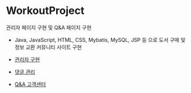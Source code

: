 # WorkoutProject

관리자 페이지 구현 및 Q&A 페이지 구현 
- Java, JavaScript, HTML, CSS, Mybatis, MySQL, JSP 등 으로 도서 구매 및 정보 교환 커뮤니티 사이트 구현

- <a href="https://github.com/Munsu0701/project2/tree/Admin">관리자 구현</a>
- <a href="https://github.com/Munsu0701/project2/tree/Comment">댓글 관리</a>
- <a href="https://github.com/Munsu0701/project2/tree/Q&A">Q&A 고객센터 </a>
